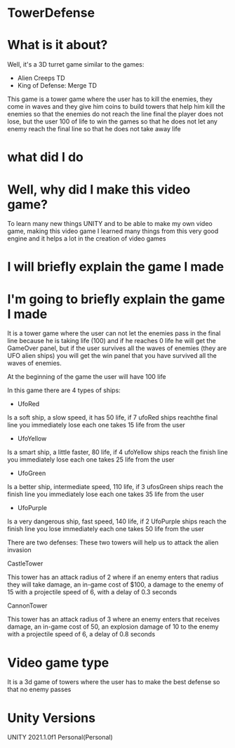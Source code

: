 # TowerDefense

# What is it about?

Well, it's a 3D turret game similar to the games:
- Alien Creeps TD
- King of Defense: Merge TD

This game is a tower game where the user has to kill the enemies, they come in waves and they give
him coins to build towers that help him kill the enemies so that the enemies do not reach the line final
the player does not lose, but the user 100 of life to win the games so that he does not let any enemy
reach the final line so that he does not take away life

# what did I do

# Well, why did I make this video game?

To learn many new things UNITY and to be able to make my own video game,
making this video game I learned many things from this very good engine and
it helps a lot in the creation of video games

# I will briefly explain the game I made

# I'm going to briefly explain the game I made
It is a tower game where the user can not let the enemies pass in the final line because
he is taking life (100) and if he reaches 0 life he will get the GameOver panel, but if the
user survives all the waves of enemies (they are UFO alien ships) you will get the win panel
that you have survived all the waves of enemies.

At the beginning of the game the user will have 100 life

In this game there are 4 types of ships:
- UfoRed 

Is a soft ship, a slow speed, it has 50 life, if 7 ufoRed ships reachthe final line you immediately 
lose each one takes 15 life from the user
- UfoYellow 

Is a smart ship, a little faster, 80 life, if 4 ufoYellow ships reach the finish line you immediately 
lose each one takes 25 life from the user
- UfoGreen 

Is a better ship, intermediate speed, 110 life, if 3 ufosGreen ships reach the finish line you immediately 
lose each one takes 35 life from the user
- UfoPurple

Is a very dangerous ship, fast speed, 140 life, if 2 UfoPurple ships reach the finish line you lose immediately 
each one takes 50 life from the user

There are two defenses: These two towers will help us to attack the alien invasion

CastleTower 

This tower has an attack radius of 2 where if an enemy enters that radius they will take damage, 
an in-game cost of $100, a damage to the enemy of 15 with a projectile speed of 6, with a delay of 0.3 seconds

CannonTower 

This tower has an attack radius of 3 where an enemy enters that receives damage, 
an in-game cost of 50, an explosion damage of 10 to the enemy with a projectile speed 
of 6, a delay of 0.8 seconds

# Video game type

It is a 3d game of towers where the user has to make the best defense so that no enemy passes

# Unity Versions

UNITY 2021.1.0f1 Personal(Personal)


